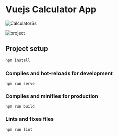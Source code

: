 # Vuejs Calculator App

![CalculatorSs](https://user-images.githubusercontent.com/40717655/126869328-33b83672-ac95-4268-bae4-bc0f85b02d0a.png)


![project](https://user-images.githubusercontent.com/40717655/126869275-aafad732-4659-4ed8-a04c-1909e34d4d7d.gif)




## Project setup
```
npm install
```

### Compiles and hot-reloads for development
```
npm run serve
```

### Compiles and minifies for production
```
npm run build
```

### Lints and fixes files
```
npm run lint
```
